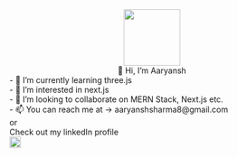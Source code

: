 <div id="header" align="center">
 <image src="https://media.giphy.com/media/lP8xu5t2DLGG045H8F/giphy.gif" width="100" />
</div>
<div align="center">
  👋 Hi, I’m Aaryansh
 </div>
 <div>
- 🌱 I’m currently learning three.js
</div>
 <div>
- 👀 I’m interested in next.js
</div>
<div>
- 💞️ I’m looking to collaborate on MERN Stack, Next.js etc. 
</div>
 <div>
 - 📫 You can reach me at -> aaryanshsharma8@gmail.com
 </div>
 <div>
  or
  </div>
  <div>
      Check out my linkedIn profile
  </div> 
  <a href="https://www.linkedin.com/in/aaryansh-b-5b98b41b3/">
        <image src="http://clipart-library.com/image_gallery2/Linkedin-PNG-HD.png" width="20" align="center" />
</a>

<!---
Aaryansh1/Aaryansh1 is a ✨ special ✨ repository because its `README.md` (this file) appears on your GitHub profile.
You can click the Preview link to take a look at your changes.
--->
